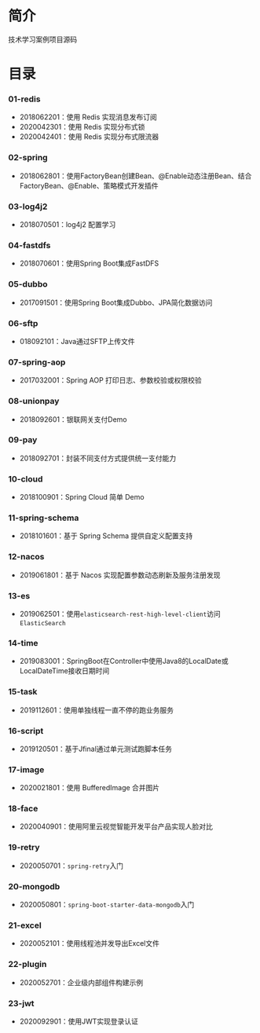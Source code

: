 # 简介 

技术学习案例项目源码

# 目录 

### 01-redis<br>

* 2018062201：使用 Redis 实现消息发布订阅
* 2020042301：使用 Redis 实现分布式锁
* 2020042401：使用 Redis 实现分布式限流器

### 02-spring<br>

* 2018062801：使用FactoryBean创建Bean、@Enable动态注册Bean、结合FactoryBean、@Enable、策略模式开发插件

### 03-log4j2<br>

* 2018070501：log4j2 配置学习

### 04-fastdfs<br>

* 2018070601：使用Spring Boot集成FastDFS

### 05-dubbo<br>

* 2017091501：使用Spring Boot集成Dubbo、JPA简化数据访问

### 06-sftp<br>

* 018092101：Java通过SFTP上传文件

### 07-spring-aop<br>

* 2017032001：Spring AOP 打印日志、参数校验或权限校验

### 08-unionpay<br>

* 2018092601：银联网关支付Demo

### 09-pay<br>

* 2018092701：封装不同支付方式提供统一支付能力

### 10-cloud<br>

* 2018100901：Spring Cloud 简单 Demo

### 11-spring-schema<br>

* 2018101601：基于 Spring Schema 提供自定义配置支持

### 12-nacos

* 2019061801：基于 Nacos 实现配置参数动态刷新及服务注册发现

### 13-es

* 2019062501：使用`elasticsearch-rest-high-level-client`访问`ElasticSearch`

### 14-time

* 2019083001：SpringBoot在Controller中使用Java8的LocalDate或LocalDateTime接收日期时间

### 15-task

* 2019112601：使用单独线程一直不停的跑业务服务

### 16-script

* 2019120501：基于Jfinal通过单元测试跑脚本任务

### 17-image

* 2020021801：使用 BufferedImage 合并图片

### 18-face

* 2020040901：使用阿里云视觉智能开发平台产品实现人脸对比

### 19-retry

* 2020050701：`spring-retry`入门

### 20-mongodb

* 2020050801：`spring-boot-starter-data-mongodb`入门

### 21-excel

* 2020052101：使用线程池并发导出Excel文件

### 22-plugin

* 2020052701：企业级内部组件构建示例

### 23-jwt

* 2020092901：使用JWT实现登录认证
